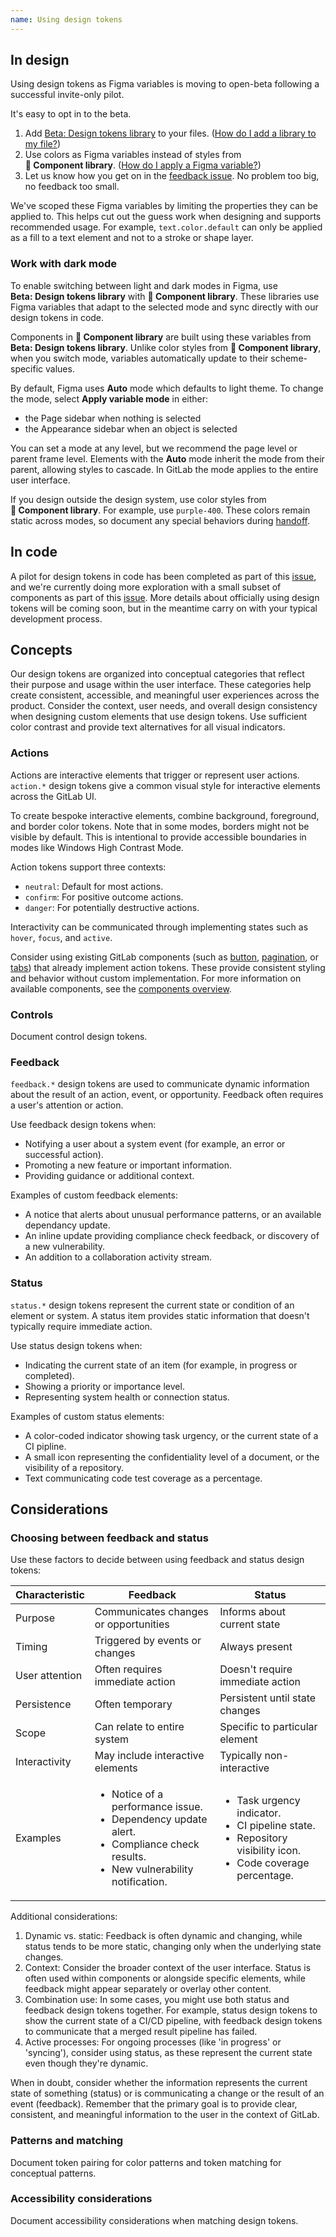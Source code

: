 ```yaml
---
name: Using design tokens
---
```


## In design

Using design tokens as Figma variables is moving to open-beta following a successful invite-only pilot.

It's easy to opt in to the beta.

1. Add [Beta:&nbsp;Design&nbsp;tokens&nbsp;library](https://www.figma.com/design/tiAetVi1j5MGP8WA5FswcD/Beta%3A-Design-tokens?node-id=2194-34&t=S8Qzj2r4h5sg8dIK-0) to your files. ([How do I add a library to my file?](https://help.figma.com/hc/en-us/articles/1500008731201-Enable-or-disable-a-library-in-a-design-file))
1. Use colors as Figma variables instead of styles from **📙&nbsp;Component&nbsp;library**. ([How do I apply a Figma variable?](https://help.figma.com/hc/en-us/articles/15343107263511-Apply-variables-to-designs))
1. Let us know how you get on in the [feedback issue](https://gitlab.com/gitlab-org/gitlab-services/design.gitlab.com/-/issues/1870). No problem too big, no feedback too small.

We've scoped these Figma variables by limiting the properties they can be applied to. This helps cut out the guess work when designing and supports recommended usage. For example, `text.color.default` can only be applied as a fill to a text element and not to a stroke or shape layer.

### Work with dark mode

To enable switching between light and dark modes in Figma, use **Beta:&nbsp;Design&nbsp;tokens&nbsp;library** with **📙&nbsp;Component&nbsp;library**. These libraries use Figma variables that adapt to the selected mode and sync directly with our design tokens in code.

Components in **📙&nbsp;Component&nbsp;library** are built using these variables from **Beta:&nbsp;Design&nbsp;tokens&nbsp;library**. Unlike color styles from  **📙&nbsp;Component&nbsp;library**, when you switch mode, variables automatically update to their scheme-specific values.

By default, Figma uses **Auto** mode which defaults to light theme. To change the mode, select **Apply variable mode** in either:

- the Page sidebar when nothing is selected
- the Appearance sidebar when an object is selected

<div class="gl-grid gl-gap-12 lg:gl-grid-cols-2">
  <figure-img alt="Screenshot of Figma user interface sidebar cropped to the page section" label="'Apply variable mode' button in the Page sidebar" src="/img/design-tokens-figma-page-mode-select.png"></figure-img>
  <figure-img alt="Screenshot of Figma user interface sidebar cropped to the appearance section" label="'Apply variable mode' button in the frame appearance section" src="/img/design-tokens-figma-frame-appearance-mode-select.png"></figure-img>
</div>

You can set a mode at any level, but we recommend the page level or parent frame level. Elements with the **Auto** mode inherit the mode from their parent, allowing styles to cascade. In GitLab the mode applies to the entire user interface.

If you design outside the design system, use color styles from **📙&nbsp;Component library**. For example, use `purple-400`. These colors remain static across modes, so document any special behaviors during [handoff](https://docs.gitlab.com/ee/development/contributing/design.html#handoff).

## In code

<note>A pilot for design tokens in code has been completed as part of this [issue](https://gitlab.com/gitlab-org/gitlab-services/design.gitlab.com/-/issues/1776), and we're currently doing more exploration with a small subset of components as part of this [issue](https://gitlab.com/gitlab-org/gitlab-ui/-/issues/2583). More details about officially using design tokens will be coming soon, but in the meantime carry on with your typical development process.</note>

## Concepts

Our design tokens are organized into conceptual categories that reflect their purpose and usage within the user interface. These categories help create consistent, accessible, and meaningful user experiences across the product. Consider the context, user needs, and overall design consistency when designing custom elements that use design tokens. Use sufficient color contrast and provide text alternatives for all visual indicators.

### Actions

Actions are interactive elements that trigger or represent user actions. `action.*` design tokens give a common visual style for interactive elements across the GitLab UI.

To create bespoke interactive elements, combine background, foreground, and border color tokens. Note that in some modes, borders might not be visible by default. This is intentional to provide accessible boundaries in modes like Windows High Contrast Mode.

Action tokens support three contexts:

- `neutral`: Default for most actions.
- `confirm`: For positive outcome actions.
- `danger`: For potentially destructive actions.

Interactivity can be communicated through implementing states such as `hover`, `focus`, and `active`.

Consider using existing GitLab components (such as [button](/components/button), [pagination](/components/pagination), or [tabs](/components/tabs)) that already implement action tokens. These provide consistent styling and behavior without custom implementation. For more information on available components, see the [components overview](/components).

### Controls

<todo>Document control design tokens.</todo>

### Feedback

`feedback.*` design tokens are used to communicate dynamic information about the result of an action, event, or opportunity. Feedback often requires a user's attention or action.

Use feedback design tokens when:

- Notifying a user about a system event (for example, an error or successful action).
- Promoting a new feature or important information.
- Providing guidance or additional context.

Examples of custom feedback elements:

- A notice that alerts about unusual performance patterns, or an available dependancy update.
- An inline update providing compliance check feedback, or discovery of a new vulnerability.
- An addition to a collaboration activity stream.

### Status

`status.*` design tokens represent the current state or condition of an element or system. A status item provides static information that doesn't typically require immediate action.

Use status design tokens when:

- Indicating the current state of an item (for example, in progress or completed).
- Showing a priority or importance level.
- Representing system health or connection status.

Examples of custom status elements:

- A color-coded indicator showing task urgency, or the current state of a CI pipline.
- A small icon representing the confidentiality level of a document, or the visibility of a repository.
- Text communicating code test coverage as a percentage.

## Considerations

### Choosing between feedback and status

Use these factors to decide between using feedback and status design tokens:

<table>
  <thead>
    <tr>
      <th>Characteristic</th>
      <th>Feedback</th>
      <th>Status</th>
    </tr>
  </thead>
  <tbody>
    <tr>
      <td>Purpose</td>
      <td>Communicates changes or opportunities</td>
      <td>Informs about current state</td>
    </tr>
    <tr>
      <td>Timing</td>
      <td>Triggered by events or changes</td>
      <td>Always present</td>
    </tr>
    <tr>
      <td>User attention</td>
      <td>Often requires immediate action</td>
      <td>Doesn't require immediate action</td>
    </tr>
    <tr>
      <td>Persistence</td>
      <td>Often temporary</td>
      <td>Persistent until state changes</td>
    </tr>
    <tr>
      <td>Scope</td>
      <td>Can relate to entire system</td>
      <td>Specific to particular element</td>
    </tr>
    <tr>
      <td>Interactivity</td>
      <td>May include interactive elements</td>
      <td>Typically non-interactive</td>
    </tr>
    <tr>
      <td>Examples</td>
      <td>
        <ul>
          <li>Notice of a performance issue.</li>
          <li>Dependency update alert.</li>
          <li>Compliance check results.</li>
          <li>New vulnerability notification.</li>
        </ul>
      </td>
      <td>
        <ul>
          <li>Task urgency indicator.</li>
          <li>CI pipeline state.</li>
          <li>Repository visibility icon.</li>
          <li>Code coverage percentage.</li>
        </ul>
      </td>
    </tr>
  </tbody>
</table>

Additional considerations:

1. Dynamic vs. static: Feedback is often dynamic and changing, while status tends to be more static, changing only when the underlying state changes.
1. Context: Consider the broader context of the user interface. Status is often used within components or alongside specific elements, while feedback might appear separately or overlay other content.
1. Combination use: In some cases, you might use both status and feedback design tokens together. For example, status design tokens to show the current state of a CI/CD pipeline, with feedback design tokens to communicate that a merged result pipeline has failed.
1. Active processes: For ongoing processes (like 'in progress' or 'syncing'), consider using status, as these represent the current state even though they're dynamic.

When in doubt, consider whether the information represents the current state of something (status) or is communicating a change or the result of an event (feedback). Remember that the primary goal is to provide clear, consistent, and meaningful information to the user in the context of GitLab.

### Patterns and matching

<todo issue="https://gitlab.com/gitlab-org/gitlab-services/design.gitlab.com/-/issues/1816">Document token pairing for color patterns and token matching for conceptual patterns.</todo>

### Accessibility considerations

<todo>Document accessibility considerations when matching design tokens.</todo>
